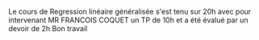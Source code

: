 Le cours de Regression linéaire généralisée s'est tenu sur 20h
avec pour intervenant MR FRANCOIS COQUET
un TP de 10h et a été évalué par un devoir de 2h 
 Bon travail